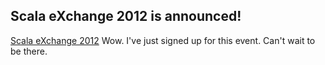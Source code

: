 [title: Scala eXchange 2012]: /
[category: Personal]: /
[date: 2012/07/28]: /
[tags: {scala, scalax, london}]: /

## Scala eXchange 2012 is announced!

[Scala eXchange 2012](http://skillsmatter.com/event/scala/scala-exchange-2012/)
Wow. I've just signed up for this event. Can't wait to be there.

